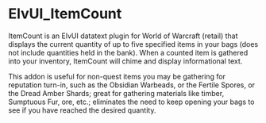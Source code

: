 # ElvUI_ItemCount
ItemCount is an ElvUI datatext plugin for World of Warcraft (retail)
that displays the current quantity of up to five specified items in
your bags (does not include quantities held in the bank). When a
counted item is gathered into your inventory, ItemCount will
chime and display informational text.

This addon is useful for non-quest items you may be gathering for 
reputation turn-in, such as the Obsidian Warbeads, or the Fertile Spores, 
or the Dread Amber Shards; great for gathering materials like timber, 
Sumptuous Fur, ore, etc.; eliminates the need to keep opening your bags 
to see if you have reached the desired quantity.
